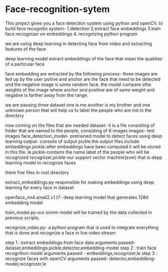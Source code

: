 # Face-recognition-sytem
This project gives you a face detection system using python and openCV.
to build face recognitio system-
1.detection
2.extract face embeddings
3.train face reciognizer on embeddings
4. recognizing python program

we are using deep learning in detecting face from video and extracting features of the face

deep learning model extract embeddings of the face that mean the qualities of a particular face

face embedding are extracted by the following process- three images are fed up by the user psitive and anchor are the face that need to be detected and the negative image is some random face. the model compare sthe weights of the image where anchor and positive are of same weight and negative is farther away from the range.

we are passing three dataset one is me another is my brother and one unknown person  that will help us to label the people who are not in the directory 

now coming on the files that are needed
dataset- it is a file consisting of folder that are named to the people, consisting of 6 images 
images- test images 
face_detection_model- pretrained model to detect faces using deep learning
output- conssits of output pickle.the output files include 
embeddings.pickle-after embeddings have been computed it will be stored in this file.
le.pickle-contains the name label of the people who will be recognized 
recognizer,pickle-our support vector machine(svm) that is depp learning model to recognize faces

there five files in root directory 

extract_embeddings.py-responsible for making ambeddings using deep learning for every face in dataset

openface_nn4.small2.v1.t7- deep learning model that generates 128d embedding model

train_model.py-our svmm model will be trained by the data collected in previous scripts.

recognize_video.py- a python program that is used to integrate everything that is done and recognize a face in live video stream

step 1 : extract embeddings from face data 
arguments passed-dataset,embeddings.pickle,detector,embedding-model
step 2 : train face recognition model 
arguments passed - embeddings,recognizer,le
step 3 : recognize faces with openCV
arguments paased- detector,embeddibng-model,recognizer,le



